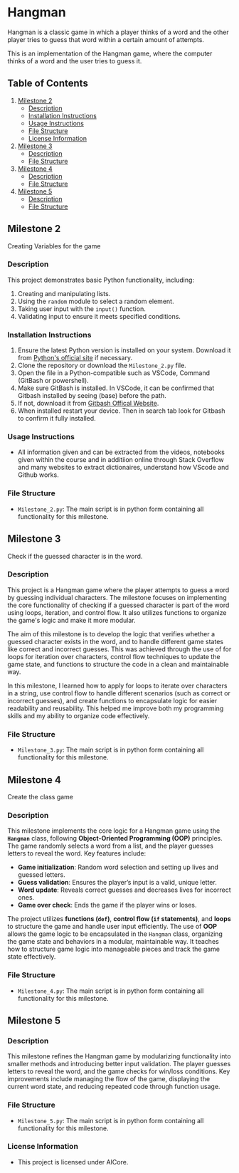 # Hangman
Hangman is a classic game in which a player thinks of a word and the other player tries to guess that word within a certain amount of attempts.

This is an implementation of the Hangman game, where the computer thinks of a word and the user tries to guess it. 

## Table of Contents
1. [Milestone 2](#milestone-2)
   - [Description](#milestone-2-description)
   - [Installation Instructions](#milestone-2-installation-instructions)
   - [Usage Instructions](#milestone-2-usage-instructions)
   - [File Structure](#milestone-2-file-structure)
   - [License Information](#milestone-2-license-information)
2. [Milestone 3](#milestone-3)
   - [Description](#milestone-3-description)
   - [File Structure](#milestone-3-file-structure)
3. [Milestone 4](#milestone-4)
   - [Description](#milestone-4-description)
   - [File Structure](#milestone-4-file-structure)
4. [Milestone 5](#milestone-5)
   - [Description](#milestone-5-description)
   - [File Structure](#milestone-5-file-structure)

## Milestone 2

Creating Variables for the game

### Description
This project demonstrates basic Python functionality, including:
1. Creating and manipulating lists.
2. Using the `random` module to select a random element.
3. Taking user input with the `input()` function.
4. Validating input to ensure it meets specified conditions.

### Installation Instructions
1. Ensure the latest Python version is installed on your system. Download it from [Python's official site](https://www.python.org/) if necessary.
2. Clone the repository or download the `Milestone_2.py` file.
3. Open the file in a Python-compatible such as VSCode, Command (GitBash or powershell).
4. Make sure GitBash is installed. In VSCode, it can be confirmed that Gitbash installed by seeing (base) before the path.
5. If not, download it from [Gitbash Offical Website](https://git-scm.com/downloads).
6. When installed restart your device. Then in search tab look for Gitbash to confirm it fully installed.

### Usage Instructions
- All information given and can be extracted from the videos, notebooks given within the course and in additiion online through Stack Overflow and many websites to extract dictionaires, understand how VScode and Github works.

### File Structure
- `Milestone_2.py`: The main script is in python form containing all functionality for this milestone.

## Milestone 3

Check if the guessed character is in the word.

### Description

This project is a Hangman game where the player attempts to guess a word by guessing individual characters. The milestone focuses on implementing the core functionality of checking if a guessed character is part of the word using loops, iteration, and control flow. It also utilizes functions to organize the game's logic and make it more modular.

The aim of this milestone is to develop the logic that verifies whether a guessed character exists in the word, and to handle different game states like correct and incorrect guesses. This was achieved through the use of for loops for iteration over characters, control flow techniques to update the game state, and functions to structure the code in a clean and maintainable way.

In this milestone, I learned how to apply for loops to iterate over characters in a string, use control flow to handle different scenarios (such as correct or incorrect guesses), and create functions to encapsulate logic for easier readability and reusability. This helped me improve both my programming skills and my ability to organize code effectively.

### File Structure 
- `Milestone_3.py`: The main script is in python form containing all functionality for this milestone.

## Milestone 4

Create the class game

### Description
This milestone implements the core logic for a Hangman game using the **`Hangman`** class, following **Object-Oriented Programming (OOP)** principles. The game randomly selects a word from a list, and the player guesses letters to reveal the word. Key features include:

- **Game initialization**: Random word selection and setting up lives and guessed letters.
- **Guess validation**: Ensures the player’s input is a valid, unique letter.
- **Word update**: Reveals correct guesses and decreases lives for incorrect ones.
- **Game over check**: Ends the game if the player wins or loses.

The project utilizes **functions (`def`)**, **control flow (`if` statements)**, and **loops** to structure the game and handle user input efficiently. The use of **OOP** allows the game logic to be encapsulated in the `Hangman` class, organizing the game state and behaviors in a modular, maintainable way. It teaches how to structure game logic into manageable pieces and track the game state effectively.

### File Structure
- `Milestone_4.py`: The main script is in python form containing all functionality for this milestone.

## Milestone 5

### Description
This milestone refines the Hangman game by modularizing functionality into smaller methods and introducing better input validation. The player guesses letters to reveal the word, and the game checks for win/loss conditions. Key improvements include managing the flow of the game, displaying the current word state, and reducing repeated code through function usage.

### File Structure
- `Milestone_5.py`: The main script is in python form containing all functionality for this milestone.

### License Information
- This project is licensed under AICore.
